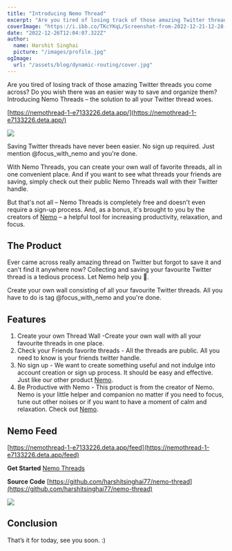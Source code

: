 ```yaml
---
title: "Introducing Nemo Thread"
excerpt: "Are you tired of losing track of those amazing Twitter threads you come across? Do you wish there was an easier way to save and organize them? Introducing Nemo Threads – the solution to all your Twitter thread woes."
coverImage: "https://i.ibb.co/TKcYKqL/Screenshot-from-2022-12-21-12-28-00.png"
date: "2022-12-26T12:04:07.322Z"
author:
  name: Harshit Singhai
  picture: "/images/profile.jpg"
ogImage:
  url: "/assets/blog/dynamic-routing/cover.jpg"
---
```


Are you tired of losing track of those amazing Twitter threads you come across? Do you wish there was an easier way to save and organize them? Introducing Nemo Threads – the solution to all your Twitter thread woes.

[https://nemothread-1-e7133226.deta.app/](https://nemothread-1-e7133226.deta.app/)

<img src='https://i.ibb.co/TKcYKqL/Screenshot-from-2022-12-21-12-28-00.png' />

Saving Twitter threads have never been easier. No sign up required. Just mention @focus_with_nemo and you're done.

With Nemo Threads, you can create your own wall of favorite threads, all in one convenient place. And if you want to see what threads your friends are saving, simply check out their public Nemo Threads wall with their Twitter handle.

But that's not all – Nemo Threads is completely free and doesn't even require a sign-up process. And, as a bonus, it's brought to you by the creators of [Nemo](https://nemo-landing-page.netlify.app/) – a helpful tool for increasing productivity, relaxation, and focus.

## The Product

Ever came across really amazing thread on Twitter but forgot to save it and can't find it anywhere now? Collecting and saving your favourite Twitter thread is a tedious process. Let Nemo help you 🙂.

Create your own wall consisting of all your favourite Twitter threads. All you have to do is tag @focus_with_nemo and you're done.

## Features

1. Create your own Thread Wall -Create your own wall with all your favourite threads in one place.
2. Check your Friends favorite threads - All the threads are public. All you need to know is your friends twitter handle.
3. No sign up - We want to create something useful and not indulge into account creation or sign up process. It should be easy and effective. Just like our other product [Nemo](https://nemo-landing-page.netlify.app/).
4. Be Productive with Nemo - This product is from the creator of Nemo. Nemo is your little helper and companion no matter if you need to focus, tune out other noises or if you want to have a moment of calm and relaxation. Check out [Nemo](https://nemo-landing-page.netlify.app/).

## Nemo Feed

[https://nemothread-1-e7133226.deta.app/feed](https://nemothread-1-e7133226.deta.app/feed)

**Get Started** [Nemo Threads](https://nemothread-1-e7133226.deta.app/)

**Source Code**
[https://github.com/harshitsinghai77/nemo-thread](https://github.com/harshitsinghai77/nemo-thread)

<img src='https://media.tenor.com/Kt8pNHXHLKwAAAAC/module-free.gif' />

## Conclusion

That’s it for today, see you soon. :)
